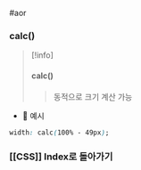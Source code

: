 #aor 
### calc()
>[!info]
>#### calc()
>
>>동적으로 크기 계산 가능

- 📝 예시  
```css  
width: calc(100% - 49px);  
```
### [[CSS]] Index로 돌아가기